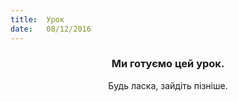 ```yaml
---
title:  Урок
date:   08/12/2016
---
```


### <center>Ми готуємо цей урок.</center>
<center>Будь ласка, зайдіть пізніше.</center>